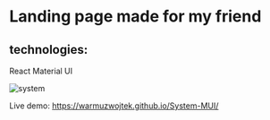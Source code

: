 # Landing page made for my friend

## technologies:
React
Material UI

![system](https://user-images.githubusercontent.com/65849475/119112777-bef13580-ba24-11eb-8824-93fa51e0f522.jpg)

Live demo: https://warmuzwojtek.github.io/System-MUI/





